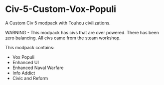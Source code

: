 # Civ-5-Custom-Vox-Populi
A Custom Civ 5 modpack with Touhou civilizations.

WARNING - This modpack has civs that are over powered. There has been zero balancing. All civs came from the steam workshop. 

This modpack contains:
- Vox Populi
- Enhanced UI
- Enhanced Naval Warfare
- Info Addict
- Civic and Reform
